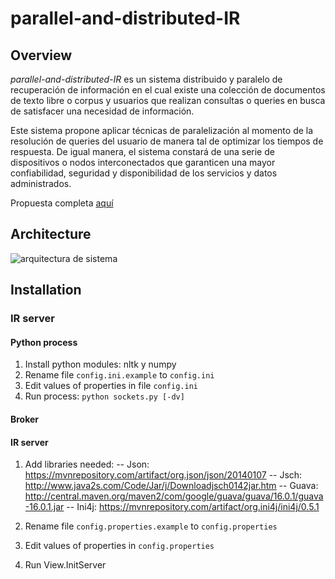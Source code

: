 # parallel-and-distributed-IR

## Overview

_parallel-and-distributed-IR_ es un sistema distribuido y paralelo de recuperación de información en el cual existe una colección de documentos de texto libre o corpus y usuarios que realizan consultas o queries en busca de satisfacer una necesidad de información. 

Este sistema propone aplicar técnicas de paralelización al momento de la resolución de queries del usuario de manera tal de optimizar los tiempos de respuesta. De igual manera, el sistema constará de una serie de dispositivos o nodos interconectados que garanticen una mayor confiabilidad, seguridad y disponibilidad de los servicios y datos administrados.

Propuesta completa [aquí][1]

## Architecture

![arquitectura de sistema](http://i.imgur.com/AzY7S5x.png)

[1]: https://drive.google.com/open?id=1-hrXE356gGyHKITsZKsmqjxnsO6fwFIvwg2OK6spN-8

## Installation

### IR server

#### Python process
1) Install python  modules: nltk y numpy
2) Rename file `config.ini.example` to `config.ini`
3) Edit values of properties in file `config.ini`
4) Run process: `python sockets.py [-dv]`

#### Broker


#### IR server
1) Add libraries needed: 
-- Json: https://mvnrepository.com/artifact/org.json/json/20140107
-- Jsch: http://www.java2s.com/Code/Jar/j/Downloadjsch0142jar.htm
-- Guava: http://central.maven.org/maven2/com/google/guava/guava/16.0.1/guava-16.0.1.jar
-- Ini4j: https://mvnrepository.com/artifact/org.ini4j/ini4j/0.5.1

2) Rename file `config.properties.example` to `config.properties`
3) Edit values of properties in `config.properties`
4) Run View.InitServer
 

